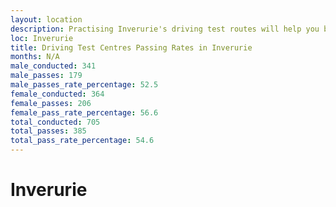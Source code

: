 ```yaml
---
layout: location
description: Practising Inverurie's driving test routes will help you become more confident in your gear-changing abilities.
loc: Inverurie
title: Driving Test Centres Passing Rates in Inverurie
months: N/A
male_conducted: 341
male_passes: 179
male_passes_rate_percentage: 52.5
female_conducted: 364
female_passes: 206
female_pass_rate_percentage: 56.6
total_conducted: 705
total_passes: 385
total_pass_rate_percentage: 54.6
---
```


# Inverurie
